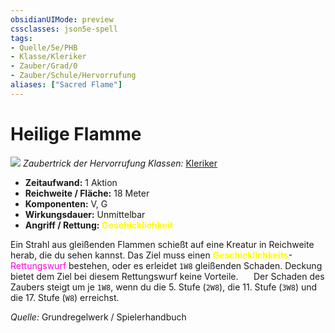 ```yaml
---
obsidianUIMode: preview
cssclasses: json5e-spell
tags:
- Quelle/5e/PHB
- Klasse/Kleriker
- Zauber/Grad/0
- Zauber/Schule/Hervorrufung
aliases: ["Sacred Flame"]
---
```

# Heilige Flamme
![](../../../99%20-%20Setup/Files/Bildersammlung/Symbolik/Hervorrufungszauber.webp#token)
*Zaubertrick der Hervorrufung*
*Klassen:* [Kleriker](../Charakteroptionen/Klassen/Kleriker.md)

- **Zeitaufwand:** 1 Aktion
- **Reichweite / Fläche:** 18 Meter
- **Komponenten:** V, G
- **Wirkungsdauer:** Unmittelbar
- **Angriff / Rettung:** <font color="yellow">**Geschicklichkeit**</font>

Ein Strahl aus gleißenden Flammen schießt auf eine Kreatur in Reichweite herab, die du sehen kannst. Das Ziel muss einen <font color="yellow">**Geschicklichkeits**</font>-<font color="#FF00E0">Rettungswurf</font> bestehen, oder es erleidet `1W8` gleißenden Schaden. Deckung bietet dem Ziel bei diesem Rettungswurf keine Vorteile.
$\quad$ Der Schaden des Zaubers steigt um je `1W8`, wenn du die 5. Stufe (`2W8`), die 11. Stufe (`3W8`) und die 17. Stufe (`W8`) erreichst.

 *Quelle:* Grundregelwerk / Spielerhandbuch